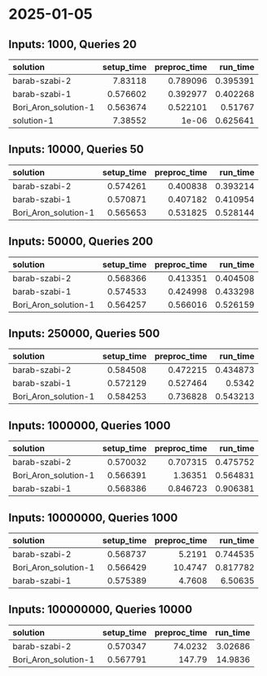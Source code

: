 # 2025-01-05

## Inputs: 1000, Queries 20

| solution             |   setup_time |   preproc_time |   run_time |
|:---------------------|-------------:|---------------:|-----------:|
| barab-szabi-2        |     7.83118  |       0.789096 |   0.395391 |
| barab-szabi-1        |     0.576602 |       0.392977 |   0.402268 |
| Bori_Aron_solution-1 |     0.563674 |       0.522101 |   0.51767  |
| solution-1           |     7.38552  |       1e-06    |   0.625641 |

## Inputs: 10000, Queries 50

| solution             |   setup_time |   preproc_time |   run_time |
|:---------------------|-------------:|---------------:|-----------:|
| barab-szabi-2        |     0.574261 |       0.400838 |   0.393214 |
| barab-szabi-1        |     0.570871 |       0.407182 |   0.410954 |
| Bori_Aron_solution-1 |     0.565653 |       0.531825 |   0.528144 |

## Inputs: 50000, Queries 200

| solution             |   setup_time |   preproc_time |   run_time |
|:---------------------|-------------:|---------------:|-----------:|
| barab-szabi-2        |     0.568366 |       0.413351 |   0.404508 |
| barab-szabi-1        |     0.574533 |       0.424998 |   0.433298 |
| Bori_Aron_solution-1 |     0.564257 |       0.566016 |   0.526159 |

## Inputs: 250000, Queries 500

| solution             |   setup_time |   preproc_time |   run_time |
|:---------------------|-------------:|---------------:|-----------:|
| barab-szabi-2        |     0.584508 |       0.472215 |   0.434873 |
| barab-szabi-1        |     0.572129 |       0.527464 |   0.5342   |
| Bori_Aron_solution-1 |     0.584253 |       0.736828 |   0.543213 |

## Inputs: 1000000, Queries 1000

| solution             |   setup_time |   preproc_time |   run_time |
|:---------------------|-------------:|---------------:|-----------:|
| barab-szabi-2        |     0.570032 |       0.707315 |   0.475752 |
| Bori_Aron_solution-1 |     0.566391 |       1.36351  |   0.564831 |
| barab-szabi-1        |     0.568386 |       0.846723 |   0.906381 |

## Inputs: 10000000, Queries 1000

| solution             |   setup_time |   preproc_time |   run_time |
|:---------------------|-------------:|---------------:|-----------:|
| barab-szabi-2        |     0.568737 |         5.2191 |   0.744535 |
| Bori_Aron_solution-1 |     0.566429 |        10.4747 |   0.817782 |
| barab-szabi-1        |     0.575389 |         4.7608 |   6.50635  |

## Inputs: 100000000, Queries 10000

| solution             |   setup_time |   preproc_time |   run_time |
|:---------------------|-------------:|---------------:|-----------:|
| barab-szabi-2        |     0.570347 |        74.0232 |    3.02686 |
| Bori_Aron_solution-1 |     0.567791 |       147.79   |   14.9836  |